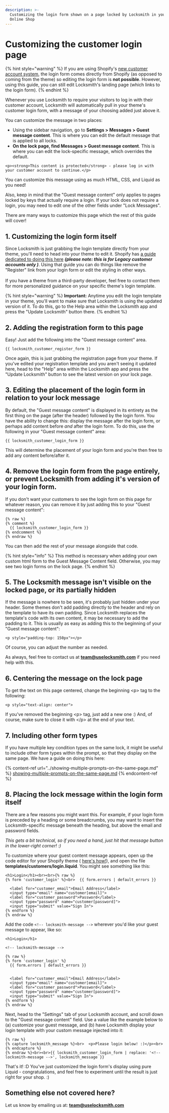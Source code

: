```yaml
---
description: >-
  Customizing the login form shown on a page locked by Locksmith in your Shopify
  Online Shop
---
```


# Customizing the customer login page

{% hint style="warning" %}
If you are using Shopify's [new customer account system](https://help.shopify.com/en/manual/customers/customer-accounts/new-customer-accounts), the login form comes directly from Shopify (as opposed to coming from the theme) so editing the login form is **not possible**. However, using this guide, you can still edit Locksmith's landing page (which links to the login form).
{% endhint %}

Whenever you use Locksmith to require your visitors to log in with their customer account, Locksmith will automatically pull in your theme's customer login form, with a message of your choosing added just above it.

You can customize the message in two places:

* Using the sidebar navigation, go to **Settings > Messages > Guest message content**. This is where you can edit the default message that is applied to all locks.
* &#x20;**On the lock page, find Messages > Guest message content**. This is where you can edit the lock-specific message, which overrides the default.

```
<p><strong>This content is protected</strong> - please log in with your customer account to continue.</p>
```

You can customize this message using as much HTML, CSS, and Liquid as you need!

Also, keep in mind that the "Guest message content" only applies to pages locked by keys that actually require a login. If your lock does not require a login, you may need to edit one of the other fields under "Lock Messages".

There are many ways to customize this page which the rest of this guide will cover!

## 1. Customizing the login form itself

Since Locksmith is just grabbing the login template directly from your theme, you'll need to head into your theme to edit it. Shopify has [a guide dedicated to doing this here](https://shopify.dev/docs/storefronts/themes/architecture/templates/customers-login) _**(please note: this is for Legacy customer accounts only )**_. Using that guide you can do things like remove the "Register" link from your login form or edit the styling in other ways.\
\
If you have a theme from a third-party developer, feel free to contact them for more personalized guidance on your specific theme's login template.

{% hint style="warning" %}
**Important:** Anytime you edit the login template in your theme, you'll want to make sure that Locksmith is using the updated version of it. To do this, go to the Help area within the Locksmith app and press the "Update Locksmith" button there.
{% endhint %}

## 2. Adding the registration form to this page

Easy! Just add the following into the "Guest message content" area.

```
{{ locksmith_customer_register_form }}
```

Once again, this is just grabbing the registration page from your theme. If you've edited your registration template and you aren't seeing it updated here, head to the "Help" area within the Locksmith app and press the "Update Locksmith" button to see the latest version on your lock page.

## 3. Editing the placement of the login form in relation to your lock message&#x20;

By default, the "Guest message content" is displayed in its entirety as the first thing on the page (after the header) followed by the login form. You have the ability to change this: display the message after the login form, or perhaps add content before _and_ after the login form. To do this, use the following in your "Guest message content" area:

```
{{ locksmith_customer_login_form }}
```

This will determine the placement of your login form and you're then free to add any content before/after it.

## 4. Remove the login form from the page entirely, or prevent Locksmith from adding it's version of your login form.

If you don't want your customers to see the login form on this page for whatever reason, you can remove it by just adding this to your "Guest message content":

```
{% raw %}
{% comment %}
  {{ locksmith_customer_login_form }}
{% endcomment %}
{% endraw %}
```

You can then add the rest of your message alongside that code.&#x20;

{% hint style="info" %}
This method is necessary when adding your own custom html form to the Guest Message Content field. Otherwise, you may see two login forms on the lock page.&#x20;
{% endhint %}

## 5. The Locksmith message isn't visible on the locked page, or its partially hidden

If the message is nowhere to be seen, it's probably just hidden under your header. Some themes don't add padding directly to the header and rely on the template to have its own padding. Since Locksmith replaces the template's code with its own content, it may be necessary to add the padding to it. This is usually as easy as adding this to the beginning of your "Guest message content":

```
<p style="padding-top: 150px"></p>
```

Of course, you can adjust the number as needed.

As always, feel free to contact us at **team@uselocksmith.com** if you need help with this.

## 6. Centering the message on the lock page

To get the text on this page centered, change the beginning \<p> tag to the following:

```
<p style="text-align: center">
```

If you've removed the beginning \<p> tag, just add a new one :) And, of course, make sure to close it with \</p> at the end of your text.

## 7. Including other form types

If you have multiple key condition types on the same lock, it might be useful to include other form types within the prompt, so that they display on the same page. We have a guide on doing this here:

{% content-ref url="../showing-multiple-prompts-on-the-same-page.md" %}
[showing-multiple-prompts-on-the-same-page.md](../showing-multiple-prompts-on-the-same-page.md)
{% endcontent-ref %}

## 8. Placing the lock message within the login form itself

There are a few reasons you might want this. For example, if your login form is preceded by a heading or some breadcrumbs, you may want to insert the Locksmith-specific message beneath the heading, but above the email and password fields.

_This gets a bit technical, so if you need a hand, just hit that message button in the lower-right corner! :)_

To customize where your guest content message appears, open up the code editor for your Shopify theme ( [here's how!](https://help.shopify.com/themes/customization#view-the-edit-code-page)), and open the file **templates/customers/login.liquid**. You might see something like this:

```
<h1>Login</h1><br><br>{% raw %}
{% form 'customer_login' %}<br>  {{ form.errors | default_errors }}

  <label for="customer_email">Email Address</label>
  <input type="email" name="customer[email]">
  <label for="customer_password">Password</label>
  <input type="password" name="customer[password]">
  <input type="submit" value="Sign In">
{% endform %}
{% endraw %}
```

Add the code `<!-- locksmith-message -->` wherever you'd like your guest message to appear, like so:

```
<h1>Login</h1>

<!-- locksmith-message -->

{% raw %}
{% form 'customer_login' %}
  {{ form.errors | default_errors }}


  <label for="customer_email">Email Address</label>
  <input type="email" name="customer[email]">
  <label for="customer_password">Password</label>
  <input type="password" name="customer[password]">
  <input type="submit" value="Sign In">
{% endform %}
{% endraw %}
```

Next, head to the "Settings" tab of your Locksmith account, and scroll down to the "Guest message content" field. Use a value like the example below to (a) customize your guest message, and (b) have Locksmith display your login template with your custom message injected into it:

```
{% raw %}
{% capture locksmith_message %}<br>  <p>Please login below! :)</p><br>{% endcapture %}
{% endraw %}<br><br>{{ locksmith_customer_login_form | replace: '<!-- locksmith-message -->', locksmith_message }}
```

That's it! :D You've just customized the login form's display using pure Liquid - congratulations, and feel free to experiment until the result is just right for your shop. :)

## Something else not covered here?

Let us know by emailing us at: **team@uselocksmith.com**
